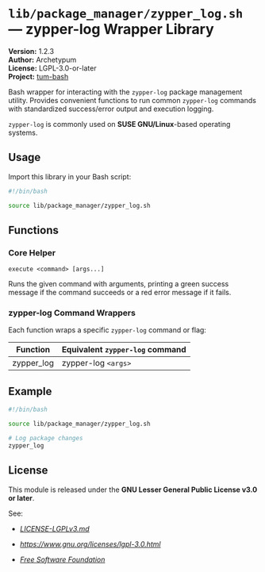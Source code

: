 # `lib/package_manager/zypper_log.sh` — zypper-log Wrapper Library

**Version:** 1.2.3  
**Author:** Archetypum  
**License:** LGPL-3.0-or-later  
**Project:** [tum-bash](https://github.com/Archetypum/tum-bash.git)

Bash wrapper for interacting with the `zypper-log` package management utility. Provides convenient functions to run common `zypper-log` commands with standardized success/error output and execution logging.

`zypper-log` is commonly used on **SUSE GNU/Linux**-based operating systems.

## Usage

Import this library in your Bash script:

```bash
#!/bin/bash

source lib/package_manager/zypper_log.sh
```

## Functions

### Core Helper

`execute <command> [args...]`

Runs the given command with arguments, printing a green success message if the command succeeds or a red error message if it fails.

### zypper-log Command Wrappers

Each function wraps a specific `zypper-log` command or flag:

| **Function**                  | **Equivalent `zypper-log` command** |
|-------------------------------|-------------------------------------|
| zypper_log                    | zypper-log `<args>`                 |

## Example

```bash
#!/bin/bash

source lib/package_manager/zypper_log.sh

# Log package changes 
zypper_log
```

## License

This module is released under the **GNU Lesser General Public License v3.0 or later**.

See:

- [_LICENSE-LGPLv3.md_](https://github.com/Archetypum/tum-bash/blob/master/LICENSE-LGPLv3.md)

- _https://www.gnu.org/licenses/lgpl-3.0.html_

- [_Free Software Foundation_](https://www.fsf.org/)
